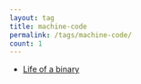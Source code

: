 ```yaml
---
layout: tag
title: machine-code
permalink: /tags/machine-code/
count: 1
---
```


- [Life of a binary](https://kishuagarwal.github.io/life-of-a-binary.html)
